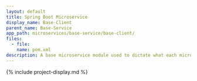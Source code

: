 ```yaml
---
layout: default
title: Spring Boot Microservice
display_name: Base-Client
parent_name: Base-Service
app_path: microservices/base-service/base-client/
files:
  - file:
    name: pom.xml
description: A base microservice module used to dictate what each microservice client should be composed of.
---
```

{% include project-display.md %}